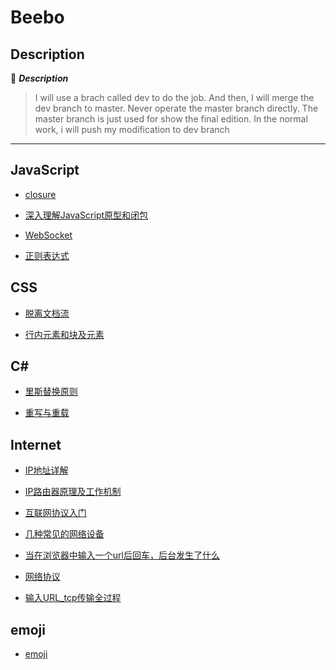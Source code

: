 # Beebo

## Description

:mushroom: ***Description***

> I will use a brach called dev to do the job. And then, I will merge the dev branch to master. Never operate the master branch directly. The master branch is just used for show the final edition. In the normal work, i will push my modification to dev branch

---

## JavaScript

- [closure](javascript/Doc/ScopeChain&Closure/closuer.md)

- [深入理解JavaScript原型和闭包](javascript/Doc/ScopeChain&Closure/ScopeChain&Closure.md)

- [WebSocket](javascript/Doc/WebSocket/websocket.md)

- [正则表达式](javascript/Doc/正则表达式/一些正则表达式随记.md)

## CSS

- [脱离文档流](CSS/Doc/脱离文档流.md)

- [行内元素和块及元素](CSS/Doc/行内元素和块及元素.md)

## C\#

- [里斯替换原则](C%23/里斯替换原则.md)

- [重写与重载](C%23/重写与重载.md)

## Internet

- [IP地址详解](/Internet/IP地址详解.md)

- [IP路由器原理及工作机制](Internet/IP路由器原理及工作机制.md)

- [互联网协议入门](Internet/互联网协议入门.md)

- [几种常见的网络设备](Internet/几种常见的网络设备.md)

- [当在浏览器中输入一个url后回车，后台发生了什么](Internet/当在浏览器中输入一个url后回车，后台发生了什么.md)

- [网络协议](Internet/网络协议.md)

- [输入URL_tcp传输全过程](Internet/输入URL_tcp传输全过程.md)

## emoji

- [emoji](emoji/emoji.md)
